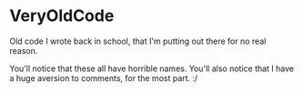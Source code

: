 # VeryOldCode

Old code I wrote back in school, that I'm putting out there for no real reason.

You'll notice that these all have horrible names.  You'll also notice that I have a huge aversion to comments, for 
the most part. :/

